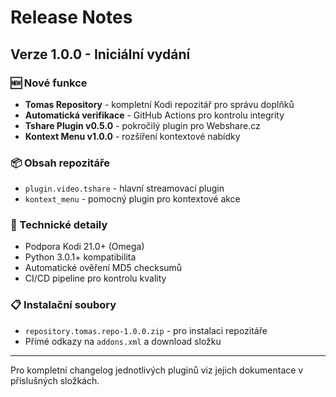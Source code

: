 # Release Notes

## Verze 1.0.0 - Iniciální vydání

### 🆕 Nové funkce
- **Tomas Repository** - kompletní Kodi repozitář pro správu doplňků
- **Automatická verifikace** - GitHub Actions pro kontrolu integrity
- **Tshare Plugin v0.5.0** - pokročilý plugin pro Webshare.cz
- **Kontext Menu v1.0.0** - rozšíření kontextové nabídky

### 📦 Obsah repozitáře
- `plugin.video.tshare` - hlavní streamovací plugin
- `kontext_menu` - pomocný plugin pro kontextové akce

### 🔧 Technické detaily
- Podpora Kodi 21.0+ (Omega)
- Python 3.0.1+ kompatibilita
- Automatické ověření MD5 checksumů
- CI/CD pipeline pro kontrolu kvality

### 📋 Instalační soubory
- `repository.tomas.repo-1.0.0.zip` - pro instalaci repozitáře
- Přímé odkazy na `addons.xml` a download složku

---

Pro kompletní changelog jednotlivých pluginů viz jejich dokumentace v příslušných složkách.